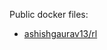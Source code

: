 Public docker files:

* [ashishgaurav13/rl](https://cloud.docker.com/repository/docker/ashishgaurav13/rl)
